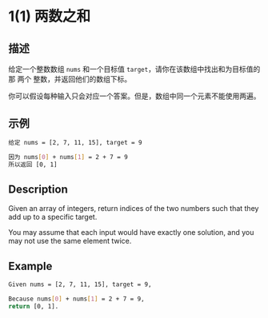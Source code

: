 # 1(1) 两数之和
## 描述
给定一个整数数组 `nums` 和一个目标值 `target`，请你在该数组中找出和为目标值的那 两个 整数，并返回他们的数组下标。

你可以假设每种输入只会对应一个答案。但是，数组中同一个元素不能使用两遍。


## 示例
```bash
给定 nums = [2, 7, 11, 15], target = 9

因为 nums[0] + nums[1] = 2 + 7 = 9
所以返回 [0, 1]
``` 
## Description
Given an array of integers, return indices of the two numbers such that they add up to a specific target.

You may assume that each input would have exactly one solution, and you may not use the same element twice.

## Example
```bash
Given nums = [2, 7, 11, 15], target = 9,

Because nums[0] + nums[1] = 2 + 7 = 9,
return [0, 1].
```

